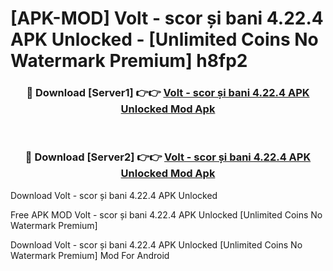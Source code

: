 # [APK-MOD] Volt - scor și bani 4.22.4 APK Unlocked - [Unlimited Coins No Watermark Premium] h8fp2



<div align="center">
<h3>🔴 Download [Server1] 👉👉 <a href="https://momento.my/?title=Volt_-_scor_și_bani_4.22.4_APK_Unlocked">Volt - scor și bani 4.22.4 APK Unlocked Mod Apk</a></h3><br>

<h3>🔴 Download [Server2] 👉👉 <a href="https://momento.my/?title=Volt_-_scor_și_bani_4.22.4_APK_Unlocked">Volt - scor și bani 4.22.4 APK Unlocked Mod Apk</a></h3>
</div>



Download Volt - scor și bani 4.22.4 APK Unlocked 

Free APK MOD Volt - scor și bani 4.22.4 APK Unlocked [Unlimited Coins No Watermark Premium]

Download Volt - scor și bani 4.22.4 APK Unlocked [Unlimited Coins No Watermark Premium] Mod For Android
